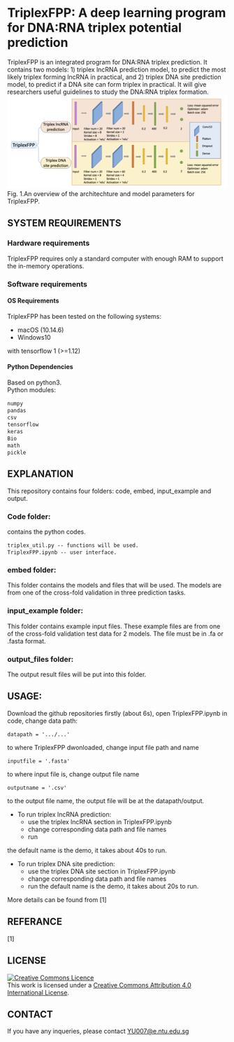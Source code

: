 # TriplexFPP: A deep learning program for DNA:RNA triplex potential prediction
TriplexFPP is an integrated program for DNA:RNA triplex prediction. It contains two models: 1) triplex lncRNA prediction model, to predict the most likely triplex forming lncRNA in practical, and 2) triplex DNA site prediction model, to predict if a DNA site can form triplex in practical. It will give researchers useful guidelines to study the DNA:RNA triplex formation.
![alt text](https://github.com/yuuuuzhang/TriplexFPP/blob/master/overview.png)
Fig. 1.An overview of the architechture and model parameters for TriplexFPP.
## SYSTEM REQUIREMENTS

### Hardware requirements
TriplexFPP requires only a standard computer with enough RAM to support the in-memory operations.

### Software requirements

#### OS Requirements

TriplexFPP has been tested on the following systems:

* macOS (10.14.6)
* Windows10

 with tensorflow 1 (>=1.12)

#### Python Dependencies

Based on python3.  
Python modules:  
```
numpy  
pandas  
csv  
tensorflow 
keras
Bio
math
pickle
```

## EXPLANATION
This repository contains four folders: code, embed, input_example and output.

### Code folder:
contains the python codes.  
```
triplex_util.py -- functions will be used.  
TriplexFPP.ipynb -- user interface.  
```
### embed folder:
This folder contains the models and files that will be used. The models are from one of the cross-fold validation in three prediction tasks.

### input_example folder:
This folder contains example input files. These example files are from one of the cross-fold validation test data for 2 models. The file must be in .fa or .fasta format.

### output_files folder:
The output result files will be put into this folder.


## USAGE:
  
Download the github repositories firstly (about 6s), open TriplexFPP.ipynb in code, change data path:  
```
datapath = '.../...'
```
to where TriplexFPP dwonloaded,
change input file path and name
```
inputfile = '.fasta' 
```
to where input file is,
change output file name
```
outputname = '.csv'
```
to the output file name, the output file will be at the datapath/output.

* To run triplex lncRNA prediction:
  - use the triplex lncRNA section in TriplexFPP.ipynb
  - change corresponding data path and file names
  - run
 
the default name is the demo, it takes about 40s to run.

* To run triplex DNA site prediction:
  - use the triplex DNA site section in TriplexFPP.ipynb
  - change corresponding data path and file names
  - run
the default name is the demo, it takes about 20s to run.

More details can be found from [1]

## REFERANCE
[1] 

## LICENSE
<a rel="license" href="http://creativecommons.org/licenses/by/4.0/"><img alt="Creative Commons Licence" style="border-width:0" src="https://i.creativecommons.org/l/by/4.0/88x31.png" /></a><br />This work is licensed under a <a rel="license" href="http://creativecommons.org/licenses/by/4.0/">Creative Commons Attribution 4.0 International License</a>.

## CONTACT
If you have any inqueries, please contact YU007@e.ntu.edu.sg
